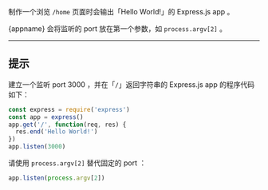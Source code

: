 制作一个浏览 `/home` 页面时会输出「Hello World!」的 Express.js app 。

{appname} 会将监听的 port 放在第一个参数，如 `process.argv[2]` 。

-----------------------------

## 提示

建立一个监听 port 3000 ，并在「`/`」返回字符串的 Express.js app 的程序代码如下：

```js
const express = require('express')
const app = express()
app.get('/', function(req, res) {
  res.end('Hello World!')
})
app.listen(3000)
```

请使用 `process.argv[2]` 替代固定的 port ：

```js
app.listen(process.argv[2])
```
